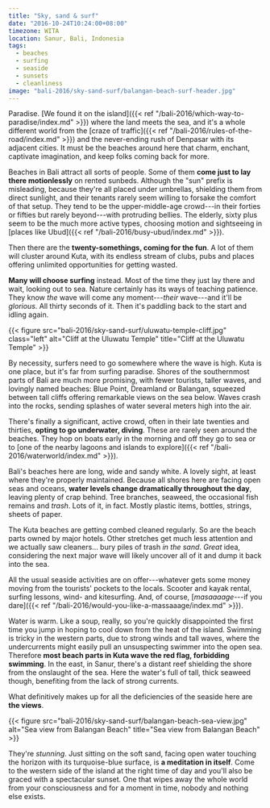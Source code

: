 ```yaml
---
title: "Sky, sand & surf"
date: "2016-10-24T10:24:00+08:00"
timezone: WITA
location: Sanur, Bali, Indonesia
tags:
  - beaches
  - surfing
  - seaside
  - sunsets
  - cleanliness
image: "bali-2016/sky-sand-surf/balangan-beach-surf-header.jpg"
---
```


Paradise. [We found it on the island]({{< ref "/bali-2016/which-way-to-paradise/index.md" >}}) where the land meets the sea, and it's a whole different world from the [craze of traffic]({{< ref "/bali-2016/rules-of-the-road/index.md" >}}) and the never-ending rush of Denpasar with its adjacent cities. It must be the beaches around here that charm, enchant, captivate imagination, and keep folks coming back for more.

<!--more-->

Beaches in Bali attract all sorts of people. Some of them __come just to lay there motionlessly__ on rented sunbeds. Although the "sun" prefix is misleading, because they're all placed under umbrellas, shielding them from direct sunlight, and their tenants rarely seem willing to forsake the comfort of that setup. They tend to be the upper-middle-age crowd---in their forties or fifties but rarely beyond---with protruding bellies. The elderly, sixty plus seem to be the much more active types, choosing motion and sightseeing in [places like Ubud]({{< ref "/bali-2016/busy-ubud/index.md" >}}).

Then there are the __twenty-somethings, coming for the fun__. A lot of them will cluster around Kuta, with its endless stream of clubs, pubs and places offering unlimited opportunities for getting wasted.

__Many will choose surfing__ instead. Most of the time they just lay there and wait, looking out to sea. Nature certainly has its ways of teaching patience. They know _the_ wave will come any moment---_their_ wave---and it'll be _glorious_. All thirty seconds of it. Then it's paddling back to the start and idling again.

{{< figure src="bali-2016/sky-sand-surf/uluwatu-temple-cliff.jpg" class="left" alt="Cliff at the Uluwatu Temple" title="Cliff at the Uluwatu Temple" >}}

By necessity, surfers need to go somewhere where the wave is high. Kuta is one place, but it's far from surfing paradise. Shores of the southernmost parts of Bali are much more promising, with fewer tourists, taller waves, and lovingly named beaches: Blue Point, Dreamland or Balangan, squeezed between tall cliffs offering remarkable views on the sea below. Waves crash into the rocks, sending splashes of water several meters high into the air.

There's finally a significant, active crowd, often in their late twenties and thirties, __opting to go underwater, diving__. These are rarely seen around the beaches. They hop on boats early in the morning and off they go to sea or to [one of the nearby lagoons and islands to explore]({{< ref "/bali-2016/waterworld/index.md" >}}).

Bali's beaches here are long, wide and sandy white. A lovely sight, at least where they're properly maintained. Because all shores here are facing open seas and oceans, __water levels change dramatically throughout the day__, leaving plenty of crap behind. Tree branches, seaweed, the occasional fish remains and _trash_. Lots of it, in fact. Mostly plastic items, bottles, strings, sheets of paper.

The Kuta beaches are getting combed cleaned regularly. So are the beach parts owned by major hotels. Other stretches get much less attention and we actually saw cleaners... bury piles of trash _in the sand_. _Great_ idea, considering the next major wave will likely uncover all of it and dump it back into the sea.

All the usual seaside activities are on offer---whatever gets some money moving from the tourists' pockets to the locals. Scooter and kayak rental, surfing lessons, wind- and kitesurfing. And, of course, [_masaaaage_---if you dare]({{< ref "/bali-2016/would-you-like-a-massaaage/index.md" >}}).

Water is warm. Like a soup, really, so you're quickly disappointed the first time you jump in hoping to cool down from the heat of the island. Swimming is tricky in the western parts, due to strong winds and tall waves, where the undercurrents might easily pull an unsuspecting swimmer into the open sea. Therefore __most beach parts in Kuta wave the red flag, forbidding swimming__. In the east, in Sanur, there's a distant reef shielding the shore from the onslaught of the sea. Here the water's full of tall, thick seaweed though, benefiting from the lack of strong currents.

What definitively makes up for all the deficiencies of the seaside here are __the views__.

{{< figure src="bali-2016/sky-sand-surf/balangan-beach-sea-view.jpg" alt="Sea view from Balangan Beach" title="Sea view from Balangan Beach" >}}

They're _stunning_. Just sitting on the soft sand, facing open water touching the horizon with its turquoise-blue surface, is __a meditation in itself__. Come to the western side of the island at the right time of day and you'll also be graced with a spectacular sunset. One that wipes away the whole world from your consciousness and for a moment in time, nobody and nothing else exists.
